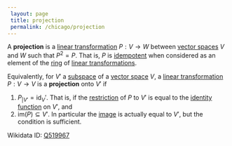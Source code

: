 ```yaml
---
 layout: page
 title: projection
 permalink: /chicago/projection
---
```

A **projection** is a [linear transformation](https://mathgloss.github.io/MathGloss/linear_transformation) $P:V\to W$ between [vector spaces](https://mathgloss.github.io/MathGloss/vector_space) $V$ and $W$ such that $P^2 = P$. That is, $P$ is [idempotent](https://mathgloss.github.io/MathGloss/idempotent) when considered as an element of the [ring](https://mathgloss.github.io/MathGloss/ring) of [linear transformations](https://mathgloss.github.io/MathGloss/linear_transformation).

Equivalently, for $V'$ a [subspace](https://mathgloss.github.io/MathGloss/vector_subspace) of a [vector space](https://mathgloss.github.io/MathGloss/vector_space) $V$, a [linear transformation](https://mathgloss.github.io/MathGloss/linear_transformation) $P:V\to V$ is a **projection** onto $V'$ if 
1. $P_{|V'} = \text{id}_V'$. That is, if the [restriction](https://mathgloss.github.io/MathGloss/restriction) of $P$ to $V'$ is equal to the [identity function](https://mathgloss.github.io/MathGloss/identity_function) on $V'$, and
2. $\text{im}(P) \subseteq V'$. In particular the [image](https://mathgloss.github.io/MathGloss/image) is actually equal to $V'$, but the condition is sufficient. 

Wikidata ID: [Q519967](https://www.wikidata.org/wiki/Q519967)